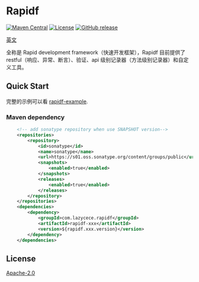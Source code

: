 # Rapidf
[![Maven Central](https://img.shields.io/maven-central/v/com.lazycece.rapidf/rapidf)](https://search.maven.org/search?q=rapidf)
[![License](https://img.shields.io/badge/license-Apache--2.0-green)](https://www.apache.org/licenses/LICENSE-2.0.html)
[![GitHub release](https://img.shields.io/badge/release-download-orange.svg)](https://github.com/lazycece/rapidf/releases)

[英文](./README.md)

全称是 Rapid development framework（快速开发框架），Rapidf 目前提供了restful（响应、异常、断言）、验证、api 级别记录器（方法级别记录器）和自定义工具。

## Quick Start

完整的示例可以看 [rapidf-example](https://github.com/lazycece/rapidf/tree/main/rapidf-example).

### Maven dependency
```xml
    <!-- add sonatype repository when use SNAPSHOT version-->
    <repositories>
        <repository>
            <id>sonatype</id>
            <name>sonatype</name>
            <url>https://s01.oss.sonatype.org/content/groups/public</url>
            <snapshots>
                <enabled>true</enabled>
            </snapshots>
            <releases>
                <enabled>true</enabled>
            </releases>
        </repository>
    </repositories>
    <dependencies>
        <dependency>
            <groupId>com.lazycece.rapidf</groupId>
            <artifactId>rapidf-xxx</artifactId>
            <version>${rapidf.xxx.version}</version>
        </dependency>
    </dependencies>
```

## License

[Apache-2.0](https://www.apache.org/licenses/LICENSE-2.0.html)
